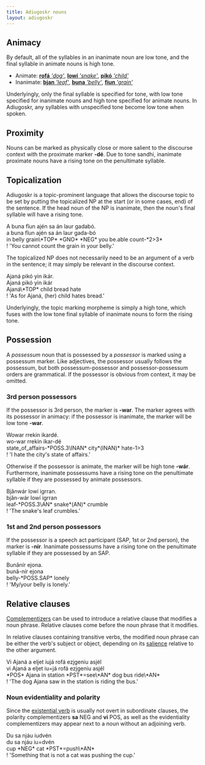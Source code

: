 ```yaml
---
title: Adiugoskr nouns
layout: adiugoskr
---
```

## Animacy
By default, all of the syllables in an inanimate noun are low tone, and the final syllable in animate nouns is high tone.

* Animate: [**rofá** *'dog'*](/adiugoskr/dictionary#dog), [**lowí** *'snake'*](/adiugoskr/dictionary#snake), [**pikó** *'child'*](/adiugoskr/dictionary#child)
* Inanimate: [**bjan** *'leaf'*](/adiugoskr/dictionary#leaf), [**buna** *'belly'*](/adiugoskr/dictionary#belly), [**fiun** *'grain'*](/adiugoskr/dictionary#grain)

Underlyingly, only the final syllable is specified for tone, with low tone specified for inanimate nouns and high tone specified for animate nouns. In Adiugoskr, any syllables with unspecified tone become low tone when spoken.

## Proximity
Nouns can be marked as physically close or more salient to the discourse context with the proximate marker **-dé**. Due to tone sandhi, inanimate proximate nouns have a rising tone on the penultimate syllable.

## Topicalization
Adiugoskr is a topic-prominent language that allows the discourse topic to be set by putting the topicalized NP at the start (or in some cases, end) of the sentence. If the head noun of the NP is inanimate, then the noun's final syllable will have a rising tone.

<div class="gloss">
  A buna fǐun ajén sa án laur gadabó.<br/>
  a buna fǐun ajén sa án laur gada-bó <br/>
  in belly grain\*TOP* *GNO* *NEG* you be.able count-*2>3* <br/>
  ! 'You cannot count the grain in your belly.'
</div>

The topicalized NP does not necessarily need to be an argument of a verb in the sentence; it may simply be relevant in the discourse context.

<div class="gloss">
  Ajaná pikó yin ikár.<br/>
  Ajaná pikó yin ikár <br/>
  Ajaná\*TOP* child bread hate <br/>
  ! 'As for Ajaná, (her) child hates bread.'
</div>

Underlyingly, the topic marking morpheme is simply a high tone, which fuses with the low tone final syllable of inanimate nouns to form the rising tone.

## Possession
A *possessum* noun that is possessed by a *possessor* is marked using a possessum marker. Like adjectives, the possessor usually follows the possessum, but both possessum-possessor and possessor-possessum orders are grammatical. If the possessor is obvious from context, it may be omitted.

### 3rd person possessors
If the possessor is 3rd person, the marker is  **-war**. The marker agrees with its possessor in animacy: if the possessor is inanimate, the marker will be low tone **-war**.

<div class="gloss">
  Wowar rrekin ikardé.<br/>
  wo-war rrekin ikar-dé<br/>
  state_of_affairs-*POSS.3\INAN* city*(INAN)* hate-1>3 <br/>
  ! 'I hate the city's state of affairs.'
</div>

Otherwise if the possessor is animate, the marker will be high tone **-wár**. Furthermore, inanimate possessums have a rising tone on the penultimate syllable if they are possessed by animate possessors.

<div class="gloss">
  Bjǎnwár lowí igrran. <br/>
  bjǎn-wár lowí igrran <br/>
  leaf-*POSS.3\AN* snake*(AN)* crumble <br/>
  ! 'The snake's leaf crumbles.'
</div>

### 1st and 2nd person possessors
If the possessor is a speech act participant (SAP, 1st or 2nd person), the marker is **-nír**. Inanimate possessums have a rising tone on the penultimate syllable if they are possessed by an SAP.

<div class="gloss">
  Bunǎnír ejona. <br/>
  bunǎ-nír ejona <br/>
  belly-*POSS.SAP* lonely <br/>
  ! 'My/your belly is lonely.'
</div>

## Relative clauses
[Complementizers](/adiugoskr/complementizers) can be used to introduce a relative clause that modifies a noun phrase. Relative clauses come before the noun phrase that it modifies.

In relative clauses containing transitive verbs, the modified noun phrase can be either the verb's subject or object, depending on its [salience](/adiugoskr/verbs#morphosyntactic-alignment) relative to the other argument.

<div class="gloss">
  Vi Ajaná a eljet iujá rofá ezjgeniu asjél<br/>
  vi Ajaná a eljet iu=já rofá ezjgeniu asjél<br/>
  *POS* Ajana in station *PST*=see\*AN* dog bus ride\*AN* <br/>
  ! 'The dog Ajana saw in the station is riding the bus.'
</div>

### Noun evidentiality and polarity
Since the [existential verb](/adiugoskr/verbs#existential-verb) is usually not overt in subordinate clauses, the polarity complementizers **sa** <small-caps>NEG</small-caps> and **vi** <small-caps>POS</small-caps>, as well as the evidentiality complementizers may appear next to a noun without an adjoining verb.

<div class="gloss">
  Du sa njáu iudvén <br/>
  du sa njáu iu=dvén <br/>
  cup *NEG* cat *PST*=push\*AN* <br/>
  ! 'Something that is not a cat was pushing the cup.'
</div>